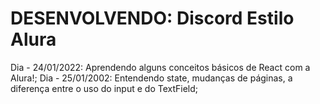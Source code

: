# DESENVOLVENDO: Discord Estilo Alura

Dia - 24/01/2022: 
Aprendendo alguns conceitos básicos de React com a Alura!;
Dia - 25/01/2002:
Entendendo state, mudanças de páginas, a diferença entre o uso do input e do TextField;